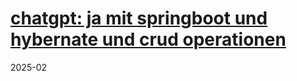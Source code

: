 # [chatgpt: ja mit springboot und hybernate und crud operationen](https://chatgpt.com/c/67a9081f-9d80-800d-93bc-4335f288e05d)

2025-02